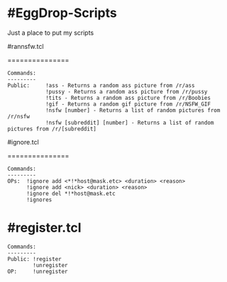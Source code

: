 #EggDrop-Scripts
===============

Just a place to put my scripts

#rannsfw.tcl

===============
  
	Commands: 
	---------
	Public:     !ass - Returns a random ass picture from /r/ass
    	    	!pussy - Returns a random ass picture from /r/pussy
        		!tits - Returns a random ass picture from /r/Boobies
        		!gif - Returns a random gif picture from /r/NSFW_GIF
        		!nsfw [number] - Returns a list of random pictures from /r/nsfw
        		!nsfw [subreddit] [number] - Returns a list of random pictures from /r/[subreddit]


#ignore.tcl

===============

	Commands: 
	---------
	OPs:  !ignore add <*!*host@mask.etc> <duration> <reason>
	      !ignore add <nick> <duration> <reason>
	      !ignore del *!*host@mask.etc
	      !ignores


#register.tcl
===============

	Commands: 
	---------
	Public: !register
	        !unregister
	OP:     !unregister